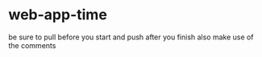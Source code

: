 # web-app-time

be sure to pull before you start and push after you finish also make use of the comments 
